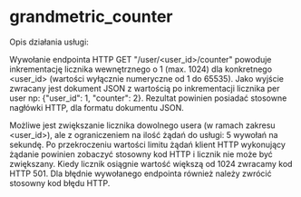 # grandmetric_counter

Opis działania usługi:

Wywołanie endpointa HTTP GET "/user/<user_id>/counter" powoduje inkrementację licznika wewnętrznego o 1 (max. 1024) dla konkretnego <user_id> (wartości wyłącznie numeryczne od 1 do 65535). Jako wyjście zwracany jest dokument JSON z wartością po inkrementacji licznika per user np: {"user_id": 1, "counter": 2}. Rezultat powinien posiadać stosowne nagłówki HTTP, dla formatu dokumentu JSON. 

Możliwe jest zwiększanie licznika dowolnego usera (w ramach zakresu <user_id>), ale z ograniczeniem na ilość żądań do usługi: 5 wywołań na sekundę. Po przekroczeniu wartości limitu żądań klient HTTP wykonujący żądanie powinien zobaczyć stosowny kod HTTP i licznik nie może być zwiększany. Kiedy licznik osiągnie wartość większą od 1024 zwracamy kod HTTP 501. Dla błędnie wywołanego endpointa również należy zwrócić stosowny kod błędu HTTP.
